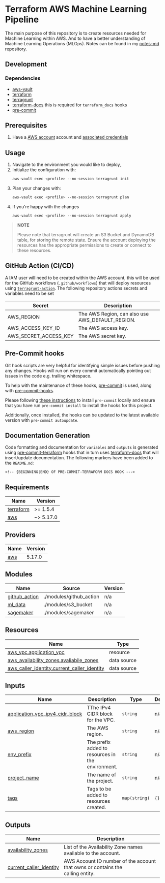 # Terraform AWS Machine Learning Pipeline

The main purpose of this repository is to create resources needed for Machine Learning within AWS. And to have a better understanding of Machine Learning Operations (MLOps). Notes can be found in my [notes-md](https://github.com/kwame-mintah/notes-md) repository.

## Development

### Dependencies

- [aws-vault](https://github.com/99designs/aws-vault)
- [terraform](https://www.terraform.io/)
- [terragrunt](https://terragrunt.gruntwork.io/)
- [terraform-docs](https://terraform-docs.io/) this is required for `terraform_docs` hooks
- [pre-commit](https://pre-commit.com/)

## Prerequisites

1. Have a [AWS account](https://aws.amazon.com/free) account and [associated credentials](https://docs.aws.amazon.com/general/latest/gr/aws-sec-cred-types.html)

## Usage

1. Navigate to the environment you would like to deploy,
2. Initialize the configuration with:
   ```bash
   aws-vault exec <profile> --no-session terragrunt init
   ```
3. Plan your changes with:
   ```bash
   aws-vault exec <profile> --no-session terragrunt plan
   ``` 
4. If you're happy with the changes 
   ```bash
   aws-vault exec <profile> --no-session terragrunt apply
   ```

> **NOTE**
>
> Please note that terragrunt will create an S3 Bucket and DynamoDB table, for storing the remote state. 
> Ensure the account deploying the resources has the appropriate permissions to create or connect to these resources.

## GitHub Action (CI/CD)

A IAM user will need to be created within the AWS account, this will be used for the GitHub workflows (`.github/workflows`) that will deploy resources using [`terragrunt-action`](https://github.com/gruntwork-io/terragrunt-action). The following repository actions secrets and variables need to be set

| Secret                | Description                                      |
| --------------------- | ------------------------------------------------ |
| AWS_REGION            | The AWS Region, can also use AWS_DEFAULT_REGION. |
| AWS_ACCESS_KEY_ID     | The AWS access key.                              |
| AWS_SECRET_ACCESS_KEY | The AWS secret key.                              |

## Pre-Commit hooks

Git hook scripts are very helpful for identifying simple issues before pushing any changes. Hooks will run on every commit automatically pointing out issues in the code e.g. trailing whitespace.

To help with the maintenance of these hooks, [pre-commit](https://pre-commit.com/) is used, along with [pre-commit-hooks](https://pre-commit.com/#install).

Please following [these instructions](https://pre-commit.com/#install) to install `pre-commit` locally and ensure that you have run `pre-commit install` to install the hooks for this project.

Additionally, once installed, the hooks can be updated to the latest available version with `pre-commit autoupdate`.

## Documentation Generation

Code formatting and documentation for `variables` and `outputs` is generated using [pre-commit-terraform](https://github.com/antonbabenko/pre-commit-terraform/releases) hooks that in turn uses [terraform-docs](https://github.com/terraform-docs/terraform-docs) that will insert/update documentation. The following markers have been added to the `README.md`:

```
<!-- {BEGINNING|END} OF PRE-COMMIT-TERRAFORM DOCS HOOK --->
```

<!-- BEGINNING OF PRE-COMMIT-TERRAFORM DOCS HOOK --->
## Requirements

| Name | Version |
|------|---------|
| <a name="requirement_terraform"></a> [terraform](#requirement\_terraform) | >= 1.5.4 |
| <a name="requirement_aws"></a> [aws](#requirement\_aws) | ~> 5.17.0 |

## Providers

| Name | Version |
|------|---------|
| <a name="provider_aws"></a> [aws](#provider\_aws) | 5.17.0 |

## Modules

| Name | Source | Version |
|------|--------|---------|
| <a name="module_github_action"></a> [github\_action](#module\_github\_action) | ./modules/github_action | n/a |
| <a name="module_ml_data"></a> [ml\_data](#module\_ml\_data) | ./modules/s3_bucket | n/a |
| <a name="module_sagemaker"></a> [sagemaker](#module\_sagemaker) | ./modules/sagemaker | n/a |

## Resources

| Name | Type |
|------|------|
| [aws_vpc.application_vpc](https://registry.terraform.io/providers/hashicorp/aws/latest/docs/resources/vpc) | resource |
| [aws_availability_zones.avaliabile_zones](https://registry.terraform.io/providers/hashicorp/aws/latest/docs/data-sources/availability_zones) | data source |
| [aws_caller_identity.current_caller_identity](https://registry.terraform.io/providers/hashicorp/aws/latest/docs/data-sources/caller_identity) | data source |

## Inputs

| Name | Description | Type | Default | Required |
|------|-------------|------|---------|:--------:|
| <a name="input_application_vpc_ipv4_cidr_block"></a> [application\_vpc\_ipv4\_cidr\_block](#input\_application\_vpc\_ipv4\_cidr\_block) | TThe IPv4 CIDR block for the VPC. | `string` | n/a | yes |
| <a name="input_aws_region"></a> [aws\_region](#input\_aws\_region) | The AWS region. | `string` | n/a | yes |
| <a name="input_env_prefix"></a> [env\_prefix](#input\_env\_prefix) | The prefix added to resources in the environment. | `string` | n/a | yes |
| <a name="input_project_name"></a> [project\_name](#input\_project\_name) | The name of the project. | `string` | n/a | yes |
| <a name="input_tags"></a> [tags](#input\_tags) | Tags to be added to resources created. | `map(string)` | `{}` | no |

## Outputs

| Name | Description |
|------|-------------|
| <a name="output_availability_zones"></a> [availability\_zones](#output\_availability\_zones) | List of the Availability Zone names available to the account. |
| <a name="output_current_caller_identity"></a> [current\_caller\_identity](#output\_current\_caller\_identity) | AWS Account ID number of the account that owns or contains the <br>calling entity. |
<!-- END OF PRE-COMMIT-TERRAFORM DOCS HOOK --->

